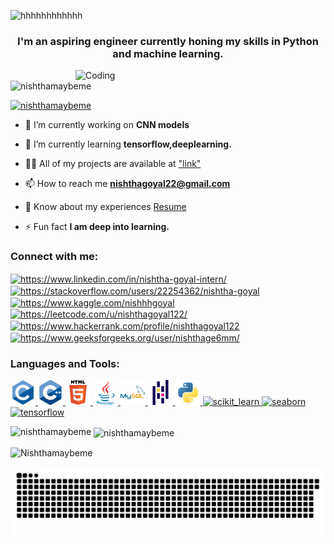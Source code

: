 ![hhhhhhhhhhhh](https://github.com/Nishthamaybeme/Nishthamaybeme/assets/143293250/80276d9a-aefa-4e8e-a0aa-96041551e696)

<h3 align="center">I'm an aspiring engineer currently honing my skills in Python and machine learning.</h3>
<img align="right" alt="Coding" width="400" src="https://mir-s3-cdn-cf.behance.net/project_modules/disp/601014116770475.6068beff4640a.gif">
<p align="left"> <img src="https://komarev.com/ghpvc/?username=nishthamaybeme&label=Profile%20views&color=0e75b6&style=flat" alt="nishthamaybeme" /> </p> 
<p align="left"> <a href="https://github.com/ryo-ma/github-profile-trophy"> <img src="https://github-profile-trophy.vercel.app/?username=nishthamaybeme" alt="nishthamaybeme" /> </a> </p>

- 🔭 I’m currently working on **CNN models**

- 🌱 I’m currently learning **tensorflow,deeplearning.**

- 👨‍💻 All of my projects are available at ["link"]("link")

- 📫 How to reach me **nishthagoyal22@gmail.com**

- 📄 Know about my experiences [Resume](https://drive.google.com/drive/folders/1iAg_gnoF0TO59BhKLMRB6Gu3MgHjUPLf?usp=drive_link)

- ⚡ Fun fact **I am deep into learning.**

<h3 align="left">Connect with me:</h3>
<p align="left">
<a href="[www.linkedin.com/in/nishtha-goyal-intern](https://www.linkedin.com/in/nishtha-goyal-intern/)" target="blank"><img align="center" src="https://raw.githubusercontent.com/rahuldkjain/github-profile-readme-generator/master/src/images/icons/Social/linked-in-alt.svg" alt="https://www.linkedin.com/in/nishtha-goyal-intern/" height="30" width="40" /></a>
<a href="https://stackoverflow.com/users/https://stackoverflow.com/users/22254362/nishtha-goyal" target="blank"><img align="center" src="https://raw.githubusercontent.com/rahuldkjain/github-profile-readme-generator/master/src/images/icons/Social/stack-overflow.svg" alt="https://stackoverflow.com/users/22254362/nishtha-goyal" height="30" width="40" /></a>
<a href="https://kaggle.com/https://www.kaggle.com/nishhhgoyal" target="blank"><img align="center" src="https://raw.githubusercontent.com/rahuldkjain/github-profile-readme-generator/master/src/images/icons/Social/kaggle.svg" alt="https://www.kaggle.com/nishhhgoyal" height="30" width="40" /></a>
<a href="https://www.leetcode.com/https://leetcode.com/u/nishthagoyal122/" target="blank"><img align="center" src="https://raw.githubusercontent.com/rahuldkjain/github-profile-readme-generator/master/src/images/icons/Social/leet-code.svg" alt="https://leetcode.com/u/nishthagoyal122/" height="30" width="40" /></a>
<a href="https://leetcode.com/u/nishthagoyal122/" target="blank"><img align="center" src="https://raw.githubusercontent.com/rahuldkjain/github-profile-readme-generator/master/src/images/icons/Social/hackerearth.svg" alt="https://www.hackerrank.com/profile/nishthagoyal122" height="30" width="40" /></a>
<a href="https://auth.geeksforgeeks.org/user/https://www.geeksforgeeks.org/user/nishthage6mm/" target="blank"><img align="center" src="https://raw.githubusercontent.com/rahuldkjain/github-profile-readme-generator/master/src/images/icons/Social/geeks-for-geeks.svg" alt="https://www.geeksforgeeks.org/user/nishthage6mm/" height="30" width="40" /></a>
</p>

<h3 align="left">Languages and Tools:</h3>
<p align="left"> <a href="https://www.cprogramming.com/" target="_blank" rel="noreferrer"> <img src="https://raw.githubusercontent.com/devicons/devicon/master/icons/c/c-original.svg" alt="c" width="40" height="40"/> </a> <a href="https://www.w3schools.com/cpp/" target="_blank" rel="noreferrer"> <img src="https://raw.githubusercontent.com/devicons/devicon/master/icons/cplusplus/cplusplus-original.svg" alt="cplusplus" width="40" height="40"/> </a> <a href="https://www.w3.org/html/" target="_blank" rel="noreferrer"> <img src="https://raw.githubusercontent.com/devicons/devicon/master/icons/html5/html5-original-wordmark.svg" alt="html5" width="40" height="40"/> </a> <a href="https://www.java.com" target="_blank" rel="noreferrer"> <img src="https://raw.githubusercontent.com/devicons/devicon/master/icons/java/java-original.svg" alt="java" width="40" height="40"/> </a> <a href="https://www.mysql.com/" target="_blank" rel="noreferrer"> <img src="https://raw.githubusercontent.com/devicons/devicon/master/icons/mysql/mysql-original-wordmark.svg" alt="mysql" width="40" height="40"/> </a> <a href="https://pandas.pydata.org/" target="_blank" rel="noreferrer"> <img src="https://raw.githubusercontent.com/devicons/devicon/2ae2a900d2f041da66e950e4d48052658d850630/icons/pandas/pandas-original.svg" alt="pandas" width="40" height="40"/> </a> <a href="https://www.python.org" target="_blank" rel="noreferrer"> <img src="https://raw.githubusercontent.com/devicons/devicon/master/icons/python/python-original.svg" alt="python" width="40" height="40"/> </a> <a href="https://scikit-learn.org/" target="_blank" rel="noreferrer"> <img src="https://upload.wikimedia.org/wikipedia/commons/0/05/Scikit_learn_logo_small.svg" alt="scikit_learn" width="40" height="40"/> </a> <a href="https://seaborn.pydata.org/" target="_blank" rel="noreferrer"> <img src="https://seaborn.pydata.org/_images/logo-mark-lightbg.svg" alt="seaborn" width="40" height="40"/> </a> <a href="https://www.tensorflow.org" target="_blank" rel="noreferrer"> <img src="https://www.vectorlogo.zone/logos/tensorflow/tensorflow-icon.svg" alt="tensorflow" width="40" height="40"/> </a> </p>

<p><img align="left" src="https://github-readme-stats.vercel.app/api/top-langs?username=nishthamaybeme&show_icons=true&locale=en&layout=compact" alt="nishthamaybeme" /></p>

<p>&nbsp;<img align="center" src="https://github-readme-stats.vercel.app/api?username=nishthamaybeme&show_icons=true&locale=en" alt="nishthamaybeme" /></p>

<p><img align="center" src="https://github-readme-streak-stats.herokuapp.com/?user=nishthamaybeme&" alt="Nishthamaybeme" /></p>


![snake gif](https://github.com/Nishthamaybeme/Nishthamaybeme/blob/output/snake.svg)

